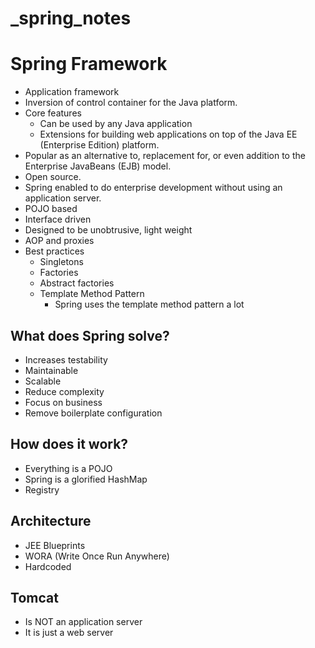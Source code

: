 # _spring_notes

# Spring Framework
- Application framework
- Inversion of control container for the Java platform. 
- Core features
    - Can be used by any Java application 
    - Extensions for building web applications on top of the Java EE (Enterprise Edition) platform. 
- Popular as an alternative to, replacement for, or even addition to the Enterprise JavaBeans (EJB) model. 
- Open source.
- Spring enabled to do enterprise development without using an application server.
- POJO based
- Interface driven
- Designed to be unobtrusive, light weight
- AOP and proxies
- Best practices
    - Singletons
    - Factories
    - Abstract factories
    - Template Method Pattern
        - Spring uses the template method pattern a lot

## What does Spring solve?
- Increases testability
- Maintainable
- Scalable
- Reduce complexity
- Focus on business
- Remove boilerplate configuration

## How does it work?
- Everything is a POJO
- Spring is a glorified HashMap
- Registry

## Architecture
- JEE Blueprints
- WORA (Write Once Run Anywhere)
- Hardcoded

## Tomcat
- Is NOT an application server
- It is just a web server

